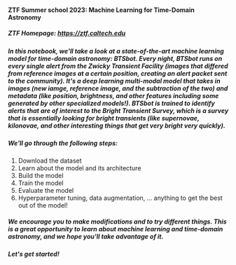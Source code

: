 #### ZTF Summer school 2023: Machine Learning for Time-Domain Astronomy
##### *ZTF Homepage: https://ztf.caltech.edu*

##### In this notebook, we'll take a look at a state-of-the-art machine learning model for time-domain astronomy: BTSbot. Every night, BTSbot runs on every single alert from the Zwicky Transient Facility (images that differed from reference images at a certain position, creating an alert packet sent to the community). It's a deep learning multi-modal model that takes in images (new iamge, reference image, and the subtraction of the two) and metadata (like position, brightness, and other features including some generated by other specialized models!). BTSbot is trained to identify alerts that are of interest to the Bright Transient Survey, which is a survey that is essentially looking for bright transients (like supernovae, kilonovae, and other interesting things that get very bright very quickly).

##### We'll go through the following steps:
1. Download the dataset
2. Learn about the model and its architecture
3. Build the model
4. Train the model
5. Evaluate the model
6. Hyperparameter tuning, data augmentation, ... anything to get the best out of the model!

##### We encourage you to make modifications and to try different things. This is a great opportunity to learn about machine learning and time-domain astronomy, and we hope you'll take advantage of it.

##### Let's get started!
